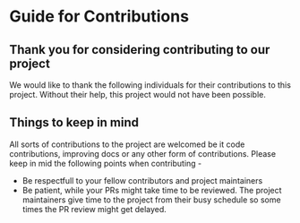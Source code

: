 # Guide for Contributions

## Thank you for considering contributing to our project
We would like to thank the following individuals for their contributions to this project. Without their help, this project would not have been possible. 

## Things to keep in mind
All sorts of contributions to the project are welcomed be it code contributions, improving docs or any other form of contributions. Please keep in mid the following points when contributing -

- Be respectfull to your fellow contributors and project maintainers
- Be patient, while your PRs might take time to be reviewed. The project maintainers give time to the project from their busy schedule so some times the PR review might get delayed.
